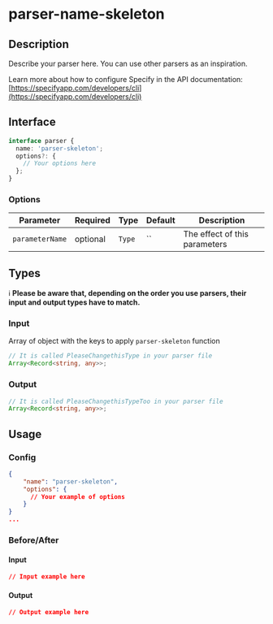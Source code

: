 # parser-name-skeleton

## Description

Describe your parser here. You can use other parsers as an inspiration.

Learn more about how to configure Specify in the API documentation: [https://specifyapp.com/developers/cli](https://specifyapp.com/developers/cli)

## Interface

```ts
interface parser {
  name: 'parser-skeleton';
  options?: {
    // Your options here
  };
}
```

### Options

| Parameter       | Required | Type   | Default | Description                   |
| --------------- | -------- | ------ | ------- | ----------------------------- |
| `parameterName` | optional | `Type` | ``      | The effect of this parameters |

## Types

ℹ️ **Please be aware that, depending on the order you use parsers, their input and output types have to match.**

### Input

Array of object with the keys to apply `parser-skeleton` function

```ts
// It is called PleaseChangethisType in your parser file
Array<Record<string, any>>;
```

### Output

```ts
// It is called PleaseChangethisTypeToo in your parser file
Array<Record<string, any>>;
```

## Usage

### Config

```json
{
    "name": "parser-skeleton",
    "options": {
      // Your example of options
    }
}
...
```

### Before/After

#### Input

```json
// Input example here
```

#### Output

```json
// Output example here
```
